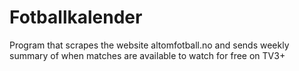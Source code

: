 # Fotballkalender

Program that scrapes the website altomfotball.no and sends weekly summary of when matches are available to watch for free on TV3+